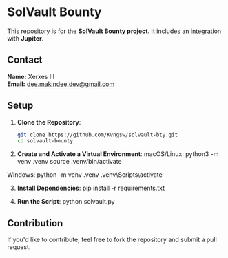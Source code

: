 # SolVault Bounty

This repository is for the **SolVault Bounty project**. It includes an integration with **Jupiter**.

## Contact

**Name:** Xerxes III\
**Email:** [dee.makindee.dev@gmail.com](mailto\:dee.makindee.dev@gmail.com)

## Setup

1. **Clone the Repository**:
   ```sh
   git clone https://github.com/Kvngsw/solvault-bty.git
   cd solvault-bounty
   ```
2. **Create and Activate a Virtual Environment**:
macOS/Linux:
python3 -m venv .venv
source .venv/bin/activate

Windows:
python -m venv .venv
.venv\Scripts\activate

3. **Install Dependencies**:
pip install -r requirements.txt

4. **Run the Script**:
python solvault.py

## Contribution
If you'd like to contribute, feel free to fork the repository and submit a pull request.


